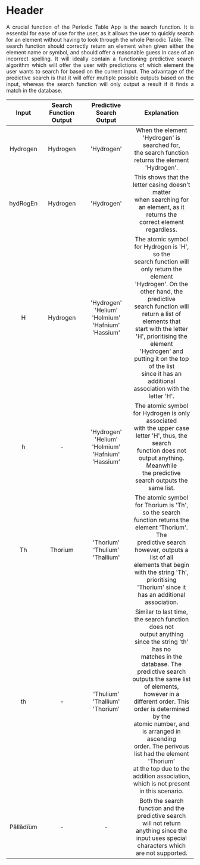 # Header
<div style="text-align: justify"> A crucial function of the Periodic Table App is the search function. It is essential for ease of use for the user, as it allows
the user to quickly search for an element without having to look through the whole Periodic Table. The search function
should correctly return an element when given either the element name or symbol, and should offer a reasonable
guess in case of an incorrect spelling. It will ideally contain a functioning predictive search algorithm which will offer
the user with predictions of which element the user wants to search for based on the current input. The advantage of
the predictive search is that it will offer multiple possible outputs based on the input, whereas the search function will
only output a result if it finds a match in the database. </div>



| Input | Search Function Output | Predictive Search Output | Explanation |
|:------:|:------:|:------:|:------:|
| Hydrogen | Hydrogen | 'Hydrogen' | When the element 'Hydrogen' is searched for, <br> the search function returns the element 'Hydrogen'. |
| hydRogEn   | Hydrogen  | 'Hydrogen' | This shows that the letter casing doesn't matter <br> when searching for an element, as it returns the <br> correct element regardless. |
| H   | Hydrogen  | 'Hydrogen' <br> 'Helium' <br> 'Holmium' <br> 'Hafnium' <br> 'Hassium' | The atomic symbol for Hydrogen is 'H', so the <br> search function will only return the element <br> 'Hydrogen'. On the other hand, the predictive <br> search function will return a list of elements that <br> start with the letter 'H', prioritising the element <br> 'Hydrogen' and putting it on the top of the list <br> since it has an additional association with the <br> letter 'H'.  |
| h   | -  | 'Hydrogen' <br> 'Helium' <br> 'Holmium' <br> 'Hafnium' <br> 'Hassium'  | The atomic symbol for Hydrogen is only associated <br> with the upper case letter 'H', thus, the search <br> function does not output anything. Meanwhile <br> the predictive search outputs the same list. |
| Th   | Thorium  | 'Thorium' <br> 'Thulium' <br> 'Thallium'  | The atomic symbol for Thorium is 'Th', so the search<br> function returns the element 'Thorium'. The <br> predictive search however, outputs a list of all <br> elements that begin with the string 'Th', prioritising <br> 'Thorium' since it has an additional association.  |
| th   | -  | 'Thulium' <br> 'Thallium' <br> 'Thorium'  | Similar to last time, the search function does not <br> output anything since the string 'th' has no <br> matches in the database. The predictive search <br> outputs the same list of elements, however in a <br> different order. This order is determined by the <br> atomic number, and is arranged in ascending <br> order. The perivous list had the element 'Thorium' <br> at the top due to the addition association, <br> which is not present in this scenario.|
| P&#226;ll&#227;d&#239;&#249;m  | -  | -  | Both the search function and the predictive search <br> will not return anything since the input uses special<br> characters which are not supported. |
